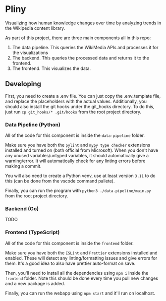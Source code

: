 # Pliny

Visualizing how human knowledge changes over time by analyzing trends in the Wikipedia content library.

As part of this project, there are three main components all in this repo:

1. The data pipeline. This queries the WikiMedia APIs and processes it for the visualizations
2. The backend. This queries the processed data and returns it to the frontend.
3. The frontend. This visualizes the data.

## Developing

First, you need to create a .env file. You can just copy the .env_template file, and replace the placeholders with the actual values. Additionally, you should also install the git hooks under the git_hooks directory. To do this, just run `cp git_hooks/* .git/hooks` from the root project directory.

### Data Pipeline (Python)

All of the code for this component is inside the `data-pipeline` folder.

Make sure you have both the `pylint` and `mypy type checker` extensions installed and turned on (both official from Microsoft). When you don't have any unused variables/untyped variables, it should automatically give a warning/error. It will automatically check for any linting errors before making a commit.

You will also need to create a Python venv, use at least version `3.11` to do this (can be done from the vscode command pallete).

Finally, you can run the program with `python3 ./data-pipeline/main.py` from the root project directory.

### Backend (Go)

TODO

### Frontend (TypeScript)

All of the code for this component is inside the `frontend` folder.

Make sure you have both the `ESLint` and `Prettier` extensions installed and enabled. These will detect any linting/formatting issues and give errors for them. It's a good idea to also have prettier auto-format on save.

Then, you'll need to install all the dependencies using `npm i` inside the `frontend` folder. Note this should be done every time you pull new changes and a new package is added.

Finally, you can run the webapp using `npm start` and it'll run on localhost.
